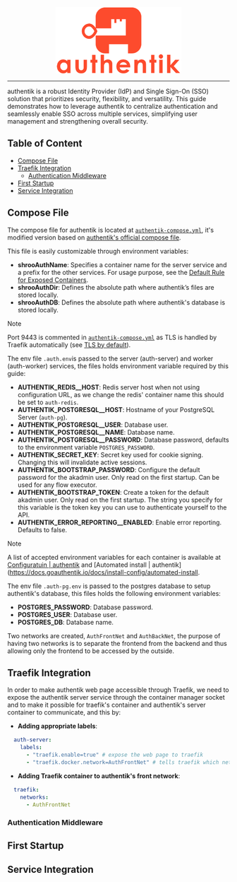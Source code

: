 <p align="center">
<img height="150" title="Authentik" src="/docs/assets/img/authentik.logo.svg" alt="">
</p>

---

authentik is a robust Identity Provider (IdP) and Single Sign-On (SSO) solution that prioritizes security, flexibility, and versatility. This guide demonstrates how to leverage authentik to centralize authentication and seamlessly enable SSO across multiple services, simplifying user management and strengthening overall security.

## Table of Content

- [Compose File](#compose-file)
- [Traefik Integration](#traefik-integration)
  - [Authentication Middleware](#authentication-middleware)
- [First Startup](#first-startup)
- [Service Integration](#service-integration)

## Compose File

The compose file for authentik is located at [`authentik-compose.yml`](/services/authentik/authentik-compose.yml), it's modified version based on [authentik's official compose file](https://docs.goauthentik.io/docs/install-config/install/docker-compose).

This file is easily customizable through environment variables:

- **shrooAuthName**: Specifies a container name for the server service and a prefix for the other services. For usage purpose, see the [Default Rule for Exposed Containers](default-rule-for-exposed-containers).
- **shrooAuthDir**: Defines the absolute path where authentik’s files are stored locally.
- **shrooAuthDB**: Defines the absolute path where authentik's database is stored locally.

> [!NOTE]
> Port 9443 is commented in [`authentik-compose.yml`](https://github.com/BDIFluky/shroobada_beta/blob/20665f4fecf8320a0e78027b031befd3a9fc4a8b/services/authentik/authentik-compose.yml#L13) as TLS is handled by Traefik automatically (see [TLS by default](#tls-connections-by-default)).

The env file `.auth.env`is passed to the server (auth-server) and worker (auth-worker) services, the files holds environment variable required by this guide:

- **AUTHENTIK_REDIS__HOST**: Redis server host when not using configuration URL, as we change the redis' container name this should be set to `auth-redis`.
- **AUTHENTIK_POSTGRESQL__HOST**: Hostname of your PostgreSQL Server (`auth-pg`).
- **AUTHENTIK_POSTGRESQL__USER**: Database user.
- **AUTHENTIK_POSTGRESQL__NAME**: Database name.
- **AUTHENTIK_POSTGRESQL__PASSWORD**: Database password, defaults to the environment variable `POSTGRES_PASSWORD`.
- **AUTHENTIK_SECRET_KEY**: Secret key used for cookie signing. Changing this will invalidate active sessions.
- **AUTHENTIK_BOOTSTRAP_PASSWORD**: Configure the default password for the akadmin user. Only read on the first startup. Can be used for any flow executor.
- **AUTHENTIK_BOOTSTRAP_TOKEN**: Create a token for the default akadmin user. Only read on the first startup. The string you specify for this variable is the token key you can use to authenticate yourself to the API.
- **AUTHENTIK_ERROR_REPORTING__ENABLED**: Enable error reporting. Defaults to false.

> [!NOTE]
> A list of accepted environment variables for each container is available at [Configuratuin | authentik](https://docs.goauthentik.io/docs/install-config/configuration/) and [Automated install | authentik](https://docs.goauthentik.io/docs/install-config/automated-install.

The env file `.auth-pg.env` is passed to the postgres database to setup authentik's database, this files holds the following environment variables:

- **POSTGRES_PASSWORD**: Database password.
- **POSTGRES_USER**: Database user.
- **POSTGRES_DB**: Database name.

Two networks are created, `AuthFrontNet` and `AuthBackNet`, the purpose of having two networks is to separate the frontend from the backend and thus allowing only the frontend to be accessed by the outside.

## Traefik Integration

In order to make authentik web page accessible through Traefik, we need to expose the authentik server service through the container manager socket and to make it possible for traefik's container and authentik's server container to communicate, and this by:

- **Adding appropriate labels**:
```yml
  auth-server:
    labels:
      - "traefik.enable=true" # expose the web page to traefik
      - "traefik.docker.network=AuthFrontNet" # tells traefik which network to use to communication with `auth-server`
```
- **Adding Traefik container to authentik's front network**:
```yml
  traefik:
    networks:
      - AuthFrontNet
```

### Authentication Middleware

## First Startup

## Service Integration
